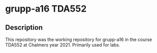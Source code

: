 # grupp-a16 TDA552
## Description
This repository was the working repository for grupp-a16 in the course TDA552 at Chalmers year 2021. Primarily used for labs.
